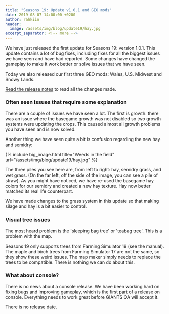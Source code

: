 ```yaml
---
title: "Seasons 19: Update v1.0.1 and GEO mods"
date: 2019-08-07 14:00:00 +0200
author: rahkiin
header:
  image: /assets/img/blog/update19/hay.jpg
excerpt_separator: <!-- more -->
---
```


We have just released the first update for Seasons 19: version 1.0.1. This update contains a lot of bug fixes, including fixes for all the biggest issues we have seen and have had reported. Some changes have changed the gameplay to make it work better or solve issues that we have seen.

Today we also released our first three GEO mods: Wales, U.S. Midwest and Snowy Lands.

[Read the release notes](/mods/seasons19/manual/release_notes.html#version-101) to read all the changes made.

<!-- more -->

### Often seen issues that require some explanation

There are a couple of issues we have seen a lot. The first is growth: there was an issue where the basegame growth was not disabled so two growth systems were updating the crops. This caused almost all growth problems you have seen and is now solved.

Another thing we have seen quite a bit is confusion regarding the new hay and semidry:

{% include big_image.html title="Weeds in the field" url="/assets/img/blog/update19/hay.jpg" %}

The three piles you see here are, from left to right: hay, semidry grass, and wet grass. (On the far left, off the side of the image, you can see a pile of straw). As you might have noticed, we have re-used the basegame hay colors for our semidry and created a new hay texture. Hay now better matched its real life counterpart.

We have made changes to the grass system in this update so that making silage and hay is a bit easier to control.

### Visual tree issues

The most heard problem is the 'sleeping bag tree' or 'teabag tree'. This is a problem with the map.

Seasons 19 only supports trees from Farming Simulator 19 (see the manual). The maple and birch trees from Farming Simulator 17 are not the same, so they show these weird issues. The map maker simply needs to replace the trees to be compatible. There is nothing we can do about this.

### What about console?

There is no news about a console release. We have been working hard on fixing bugs and improving gameplay, which is the first part of a release on console. Everything needs to work great before GIANTS QA will accept it.

There is no release date.
